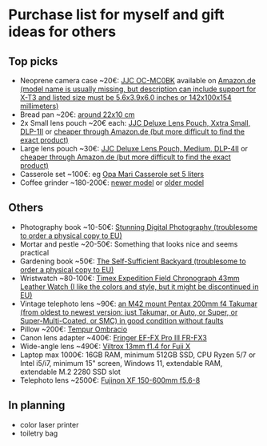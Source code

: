 # Purchase list for myself and gift ideas for others

## Top picks

- Neoprene camera case ~20€: [JJC OC-MC0BK](https://www.jjc.cc/index.php/index/goods/detail.html?id=450) available on [Amazon.de (model name is usually missing, but description can include support for X-T3 and listed size must be 5.6x3.9x6.0 inches or 142x100x154 millimeters)](https://www.amazon.de/gp/aw/d/B079JGKZZR/)
- Bread pan ~20€: [around 22x10 cm](https://chezmarius.fi/tuote/paderno-alumiininen-leipavuoka-26-x-10cm-15l/)
- 2x Small lens pouch ~20€ each: [JJC Deluxe Lens Pouch, Xxtra Small, DLP-1II](https://www.fotonordic.fi/product/108208/jjc-deluxe-lens-pouch-xxtra-small-dlp-1ii) or [cheaper through Amazon.de (but more difficult to find the exact product)](https://www.amazon.de/-/en/JJC-DLP-6II/dp/B073319668)
- Large lens pouch ~30€: [JJC Deluxe Lens Pouch, Medium, DLP-4II](https://www.fotonordic.fi/product/107940/jjc-deluxe-lens-pouch-medium-dlp-4ii) or [cheaper through Amazon.de (but more difficult to find the exact product)](https://www.amazon.de/-/en/JJC-DLP-6II/dp/B07331S38W)
- Casserole set ~100€: eg [Opa Mari Casserole set 5 liters](https://opamuurikka.fi/en/product/mari-3-tier-steamer-pot-5-0-l/)
- Coffee grinder ~180-200€: [newer model](https://www.crema.fi/fi/products/baratza/encore-esp/11729) or [older model](https://www.crema.fi/fi/products/baratza/encore/2293)

## Others

- Photography book ~10-50€: [Stunning Digital Photography (troublesome to order a physical copy to EU)](https://northrup.photo/product/stunning-digital-photography/)
- Mortar and pestle ~20-50€: Something that looks nice and seems practical
- Gardening book ~50€: [The Self-Sufficient Backyard (troublesome to order a physical copy to EU)](https://self-sufficient-backyard.com/my-book/)
- Wristwatch ~80-100€: [Timex Expedition Field Chronograph 43mm Leather Watch (I like the colors and style, but it might be discontinued in EU)](https://timex.com/products/expedition-field-chronograph-43mm-leather-watch-t49905)
- Vintage telephoto lens ~90€: [an M42 mount Pentax 200mm f4 Takumar (from oldest to newest version: just Takumar, or Auto, or Super, or Super-Multi-Coated, or SMC) in good condition without faults](https://kamerastore.com/search?q=pentax%20200mm%20takumar&pf_t_item_condition=QC-Certified&pf_t_item_condition=QC-Passed&pf_t_category=Category-Lenses&pf_t_system=System-M42)
- Pillow ~200€: [Tempur Ombracio](https://fi.tempur.com/tyyny-FISMARTOMBRACIOM.html)
- Canon lens adapter ~400€: [Fringer EF-FX Pro III FR-FX3](https://www.fringeradapter.com/canon-ef-to-fujifilm-x)
- Wide-angle lens ~490€: [Viltrox 13mm f1.4 for Fuji X](https://www.fotonordic.fi/product/117568/viltrox-13mm-f14-xf-af-fuji-x)
- Laptop max 1000€: 16GB RAM, minimum 512GB SSD, CPU Ryzen 5/7 or Intel i5/i7, minimum 15" screen, Windows 11, extendable RAM, extendable M.2 2280 SSD slot
- Telephoto lens ~2500€: [Fujinon XF 150-600mm f5.6-8](https://www.fotonordic.fi/product/117743/fujifilm-fujinon-xf-150-600mmf56-8-r-lm-ois-wr)

## In planning

- color laser printer
- toiletry bag





